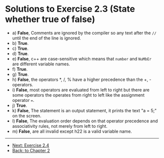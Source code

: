 # Solutions to Exercise 2.3 (State whether true of false)

-   a) **False**, Comments are ignored by the compiler so any text after the `//` until the end of the line is ignored.
-   b) **True**.
-   c) **True**.
-   d) **True**.
-   e) **False**, c++ are case-sensitive which means that `number` and `NuMbEr` are different variable names.
-   f) **True**.
-   g) **True**.
-   h) **False**, the operators \*, /, % have a higher precedence than the +, - operators.
-   i) **False**, most operators are evaluated from left to right but there are some operators the operates from right to left like the assignment operator `=`.
-   j) **True**.
-   k) **False**, The statement is an output statement, it prints the text "a = 5;" on the screen.
-   l) **False**, The evaluation order depends on that operator precedence and associativity rules, not merely from left to right.
-   m) **False**, are all invalid except h22 is a valid variable name.

---

-   [Next: Exercise 2.4](02_04.md)
-   [Back: to Chapter 2](README.md)
